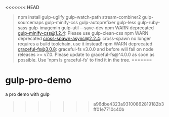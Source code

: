 <<<<<<< HEAD
>npm install gulp-uglify gulp-watch-path stream-combiner2 gulp-sourcemaps gulp-minify-css gulp-autoprefixer gulp-less gulp-ruby-sass gulp-imagemin gulp-util --save-dev
npm WARN deprecated gulp-minify-css@1.2.4: Please use gulp-clean-css
npm WARN deprecated cross-spawn-async@2.2.4: cross-spawn no longer requires a build toolchain, use it instead!
npm WARN deprecated graceful-fs@3.0.8: graceful-fs v3.0.0 and before will fail on node releases >= v7.0. Please update to graceful-fs@^4.0.0 as soon as possible. Use 'npm ls graceful-fs' to find it in the tree.
=======
# gulp-pro-demo
a pro demo with gulp
>>>>>>> a96dbe4323a93100862819182b3ff01e7710c40b
